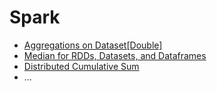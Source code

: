 # Spark
- [Aggregations on Dataset[Double]](Aggregations%20on%20Dataset%5BDouble%5D.ipynb)
- [Median for RDDs, Datasets, and Dataframes](Median%20for%20RDDs%2C%20Datasets%2C%20and%20Dataframes.ipynb)
- [Distributed Cumulative Sum](Distributed-cumulative-sum.ipynb)
- ...
